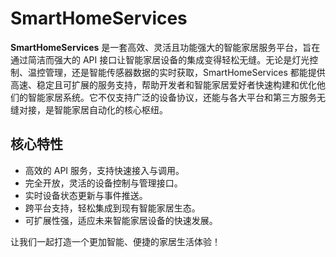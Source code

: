 # SmartHomeServices

**SmartHomeServices** 是一套高效、灵活且功能强大的智能家居服务平台，旨在通过简洁而强大的 API 接口让智能家居设备的集成变得轻松无缝。无论是灯光控制、温控管理，还是智能传感器数据的实时获取，SmartHomeServices 都能提供高速、稳定且可扩展的服务支持，帮助开发者和智能家居爱好者快速构建和优化他们的智能家居系统。它不仅支持广泛的设备协议，还能与各大平台和第三方服务无缝对接，是智能家居自动化的核心枢纽。

## 核心特性
- 高效的 API 服务，支持快速接入与调用。
- 完全开放，灵活的设备控制与管理接口。
- 实时设备状态更新与事件推送。
- 跨平台支持，轻松集成到现有智能家居生态。
- 可扩展性强，适应未来智能家居设备的快速发展。

让我们一起打造一个更加智能、便捷的家居生活体验！
